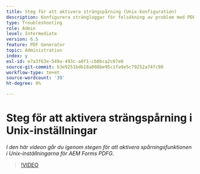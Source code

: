```yaml
---
title: Steg för att aktivera strängspårning (Unix-konfiguration)
description: Konfigurera strängloggar för felsökning av problem med PDF Generator
type: Troubleshooting
role: Admin
level: Intermediate
version: 6.5
feature: PDF Generator
topic: Administration
index: y
exl-id: e7a3f63e-549a-493c-a8f1-cb0bca2c07e0
source-git-commit: b3e9251bdb18a008be95c1fa9e5c79252a74fc98
workflow-type: tm+mt
source-wordcount: '39'
ht-degree: 0%

---
```


# Steg för att aktivera strängspårning i Unix-inställningar

*I den här videon går du igenom stegen för att aktivera spårningsfunktionen i Unix-inställningarna för AEM Forms PDFG.*

>[!VIDEO](https://video.tv.adobe.com/v/335525?quality=12&learn=on)
